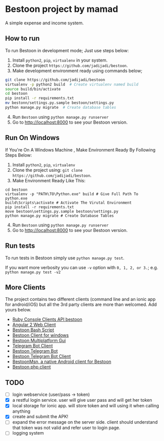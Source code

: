 
# Bestoon project by mamad

A simple expense and income system.

## How to run

To run Bestoon in development mode; Just use steps below:

1. Install `python2`, `pip`, `virtualenv` in your system.
2. Clone the project `https://github.com/jadijadi/bestoon`.
3. Make development environment ready using commands below;

  ```bash
  git clone https://github.com/jadijadi/bestoon
  virtualenv -p python2 build  # Create virtualenv named build
  source build/bin/activate
  cd bestoon
  pip install -r requirements.txt
  mv bestonn/settings.py.sample bestoon/settings.py
  python manage.py migrate  # Create database tables
  ```

4. Run `Bestoon` using `python manage.py runserver`
5. Go to [http://localhost:8000](http://localhost:8000) to see your Bestoon version.

## Run On Windows

If You're On A Windows Machine , Make Environment Ready By Following Steps Below:
1. Install `python2`, `pip`, `virtualenv` 
2. Clone the project using:  `git clone https://github.com/jadijadi/bestoon`.
3. Make Environment Ready Like This:
``` Command Prompt
cd bestoon
virtualenv -p "PATH\TO\Python.exe" build # Give Full Path To python.exe
build\Scripts\activate # Activate The Virutal Environment
pip install -r requirements.txt
move bestoon\settings.py.sample bestoon/settings.py
python manage.py migrate # Create Database Tables
```
4. Run `Bestoon` using `python manage.py runserver`
5. Go to [http://localhost:8000](http://localhost:8000) to see your Bestoon version.


## Run tests

To run tests in Bestoon simply use `python manage.py test`.

If you want more verbosity you can use `-v` option with `0, 1, 2, or 3.`; e.g. `python manage.py test -v2`

## More Clients
The project contains two different clients (command line and an ionic app for android/iOS) but all the 3rd party clients are more than welcomed. Add yours below.

- [Ruby Console Clients API bestoon]("http://github.com/shayanzare007/ruby-bestoon-api")
- [Angular 2 Web Client](https://github.com/n1arash/ngBestoon)
- [Bestoon Bash Script](https://github.com/moeinroid/Bestoon-bash-script)
- [Bestoon Client for windows](https://github.com/BakhtiariMohammad/Bestoon-Client-for-windows)
- [Bestoon Multiplatform Gui](https://github.com/alireza6677/BestoonGui)
- [Telegram Bot Client](https://github.com/farbodgame/bestoon-telegram)
- [Bestoon Telegram Bot](https://github.com/AlirezaieS/BestoonBot)
- [Bestoon Telegram Bot Client](https://github.com/MojtabaMonfared/BestoonClient)
- [BestoonMsn, a native Android client for Bestoon](https://github.com/theOneWithMind/BestoonMsn)
- [Bestoon php client](https://github.com/iamalirezaj/bestoon-php-client)



## TODO
- [ ] login webservice (user/pass -> token)
- [x] a restful login service. user will give user pass and will get her token
- [x] local storage for ionic app. will store token and will using it when calling anything
- [x] create and submit the APK!
- [ ] expand the error message on the server side. client should understand that token was not valid and refer user to login page.
- [ ] logging system